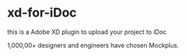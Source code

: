 # xd-for-iDoc
this is a Adobe XD plugin to upload your project to iDoc

1,000,00+ designers and engineers have chosen Mockplus.